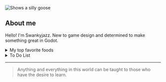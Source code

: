 <picture>
  <source media="(prefers-color-scheme: dark)" srcset="https://i.ebayimg.com/images/g/le8AAOSwpEBkbRiS/s-l400.jpg">
  <source media="(prefers-color-scheme: light)" srcset="https://i.ebayimg.com/images/g/le8AAOSwpEBkbRiS/s-l400.jpg">
  <img alt="Shows a silly goose">
</picture>

## About me

Hello! I'm Swankyjazz. New to game design and determined to make something great in Godot.

<details>

<summary> My top favorite foods</summary>

| Rank | Favorite Foods   |
|-----:|------------------|
|     1| Italian          |
|     2| More Italian     |
|     3| Give me the pasta|

</details>

<details>

<summary> To Do List </summary>

| Steps | Actions                       | Progress    |
|-----:|--------------------------------|-------------|
|     1| Learn Godot 4                  | In progress |
|     2| Create small game projects     | Not Started |
|     3| Create game idea I have        | Not Started |

  
</details>

---
> Anything and everything in this world can be taught to those who have the desire to learn.



<!--
**Swankyjazz/Swankyjazz** is a ✨ _special_ ✨ repository because its `README.md` (this file) appears on your GitHub profile.

Here are some ideas to get you started:

- 🔭 I’m currently working on ...
- 🌱 I’m currently learning ...
- 👯 I’m looking to collaborate on ...
- 🤔 I’m looking for help with ...
- 💬 Ask me about ...
- 📫 How to reach me: ...
- 😄 Pronouns: ...
- ⚡ Fun fact: ...
-->
